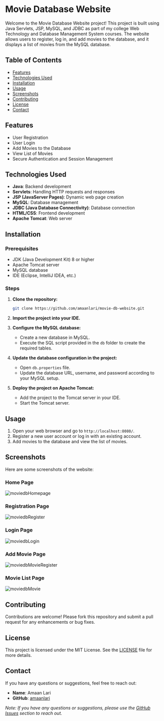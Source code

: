 # Movie Database Website

Welcome to the Movie Database Website project! This project is built using Java Servlets, JSP, MySQL, and JDBC as part of my college Web Technology and Database Management System courses. The website allows users to register, log in, and add movies to the database, and it displays a list of movies from the MySQL database.

## Table of Contents

- [Features](#features)
- [Technologies Used](#technologies-used)
- [Installation](#installation)
- [Usage](#usage)
- [Screenshots](#screenshots)
- [Contributing](#contributing)
- [License](#license)
- [Contact](#contact)

## Features

- User Registration
- User Login
- Add Movies to the Database
- View List of Movies
- Secure Authentication and Session Management

## Technologies Used

- **Java**: Backend development
- **Servlets**: Handling HTTP requests and responses
- **JSP (JavaServer Pages)**: Dynamic web page creation
- **MySQL**: Database management
- **JDBC (Java Database Connectivity)**: Database connection
- **HTML/CSS**: Frontend development
- **Apache Tomcat**: Web server

## Installation

### Prerequisites

- JDK (Java Development Kit) 8 or higher
- Apache Tomcat server
- MySQL database
- IDE (Eclipse, IntelliJ IDEA, etc.)

### Steps

1. **Clone the repository:**
    ```sh
    git clone https://github.com/amaanlari/movie-db-website.git
    ```
2. **Import the project into your IDE.**
3. **Configure the MySQL database:**
    - Create a new database in MySQL.
    - Execute the SQL script provided in the `db` folder to create the required tables.
4. **Update the database configuration in the project:**
    - Open `db.properties` file.
    - Update the database URL, username, and password according to your MySQL setup.

5. **Deploy the project on Apache Tomcat:**
    - Add the project to the Tomcat server in your IDE.
    - Start the Tomcat server.

## Usage

1. Open your web browser and go to `http://localhost:8080/`.
2. Register a new user account or log in with an existing account.
3. Add movies to the database and view the list of movies.

## Screenshots

Here are some screenshots of the website:

### Home Page
![moviedbHomepage](https://github.com/amaanlari/movie-db-servlet/assets/121742871/85f312cc-616d-4fc6-8d4e-bfb570cb78b4)


### Registration Page
![moviedbRegister](https://github.com/amaanlari/movie-db-servlet/assets/121742871/286ffb88-1067-492d-800e-44b6ebfd8ec1)


### Login Page
![moviedbLogin](https://github.com/amaanlari/movie-db-servlet/assets/121742871/c779d57a-7d51-4bac-9409-54fa4c7de0fd)


### Add Movie Page
![moviedbMovieRegister](https://github.com/amaanlari/movie-db-servlet/assets/121742871/8d8d9e58-c22f-4aaf-bc78-ae199c00385d)


### Movie List Page
![moviedbMovie](https://github.com/amaanlari/movie-db-servlet/assets/121742871/986240e9-d506-4bca-99cd-1ad24304ba94)



## Contributing

Contributions are welcome! Please fork this repository and submit a pull request for any enhancements or bug fixes.

## License

This project is licensed under the MIT License. See the [LICENSE](LICENSE) file for more details.

## Contact

If you have any questions or suggestions, feel free to reach out:

- **Name**: Amaan Lari
- **GitHub**: [amaanlari](https://github.com/amaanlari)

*Note: If you have any questions or suggestions, please use the [GitHub Issues](https://github.com/amaanlari/movie-db-servlet/issues) section to reach out.*
